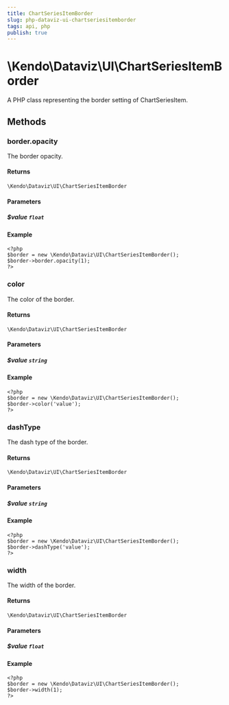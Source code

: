 ```yaml
---
title: ChartSeriesItemBorder
slug: php-dataviz-ui-chartseriesitemborder
tags: api, php
publish: true
---
```


# \Kendo\Dataviz\UI\ChartSeriesItemBorder

A PHP class representing the border setting of ChartSeriesItem.


## Methods

### border.opacity
The border opacity.

#### Returns
`\Kendo\Dataviz\UI\ChartSeriesItemBorder`

#### Parameters

##### $value `float`



#### Example 
    <?php
    $border = new \Kendo\Dataviz\UI\ChartSeriesItemBorder();
    $border->border.opacity(1);
    ?>

### color
The color of the border.

#### Returns
`\Kendo\Dataviz\UI\ChartSeriesItemBorder`

#### Parameters

##### $value `string`



#### Example 
    <?php
    $border = new \Kendo\Dataviz\UI\ChartSeriesItemBorder();
    $border->color('value');
    ?>

### dashType
The dash type of the border.

#### Returns
`\Kendo\Dataviz\UI\ChartSeriesItemBorder`

#### Parameters

##### $value `string`



#### Example 
    <?php
    $border = new \Kendo\Dataviz\UI\ChartSeriesItemBorder();
    $border->dashType('value');
    ?>

### width
The width of the border.

#### Returns
`\Kendo\Dataviz\UI\ChartSeriesItemBorder`

#### Parameters

##### $value `float`



#### Example 
    <?php
    $border = new \Kendo\Dataviz\UI\ChartSeriesItemBorder();
    $border->width(1);
    ?>

